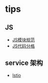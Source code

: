 # tips
## JS
* [JS模块规范](https://github.com/trimmeryang/tips/issues/1)
* [JS代码分格](https://github.com/airbnb/javascript)

## service 架构
* [Istio](https://zhuanlan.zhihu.com/p/29586032)
